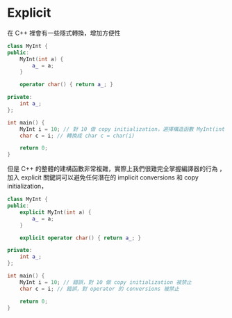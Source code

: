# Explicit

在 C++ 裡會有一些隱式轉換，增加方便性

```cpp
class MyInt {
public:
    MyInt(int a) {
        a_ = a;
    }

    operator char() { return a_; }

private:
    int a_;    
};

int main() {
    MyInt i = 10; // 對 10 做 copy initialization，選擇構造函數 MyInt(int a)
    char c = i; // 轉換成 char c = char(i)

    return 0;
}
```

但是 C++ 的整體的建構函數非常複雜，實際上我們很難完全掌握編譯器的行為 ，加入 explicit 關鍵詞可以避免任何潛在的 implicit conversions 和 copy initialization，


```cpp
class MyInt {
public:
    explicit MyInt(int a) {
        a_ = a;
    }

    explicit operator char() { return a_; }

private:
    int a_;    
};

int main() {
    MyInt i = 10; // 錯誤，對 10 做 copy initialization 被禁止
    char c = i; // 錯誤，對 operator 的 conversions 被禁止

    return 0;
}
```

